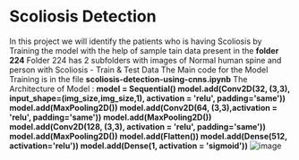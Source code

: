 # Scoliosis Detection
In this project we will identify the patients who is having Scoliosis by Training the model with the help of sample tain data present in the **folder 224** 
Folder 224 has 2 subfolders with images of Normal human spine and person with Scoliosis - Train & Test Data
The Main code for the Model Training is in the file **scoliosis-detection-using-cnns.ipynb**
The Architecture of Model :
  **model = Sequential()
  model.add(Conv2D(32, (3,3), input_shape=(img_size,img_size,1), activation = 'relu', padding='same'))
  model.add(MaxPooling2D())
  model.add(Conv2D(64, (3,3),activation = 'relu', padding='same'))
  model.add(MaxPooling2D())
  model.add(Conv2D(128, (3,3), activation = 'relu', padding='same'))
  model.add(MaxPooling2D())
  model.add(Flatten())
  model.add(Dense(512, activation='relu'))
  model.add(Dense(1, activation = 'sigmoid'))**
![image](https://github.com/user-attachments/assets/4fdc282f-9204-475a-bc4a-fefb6efd7392)


